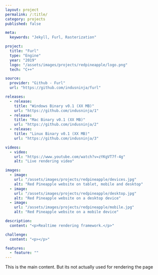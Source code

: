 ```yaml
---
layout: project
permalink: /:title/
category: projects
published: false

meta:
  keywords: "Jekyll, Furl, Rasterization"

project:
  title: "Furl"
  type: "Engine"
  year: "2019"
  logo: "/assets/images/projects/redpineapple/logo.png"
  tech: "C++"

source:
  provider: "Github - Furl"
  url: "https://github.com/indusninja/furl"

releases:
  - release:
    title: "Windows Binary v0.1 (XX MB)"
    url: "https://github.com/indusninja/1"
  - release:
    title: "Mac Binary v0.1 (XX MB)"
    url: "https://github.com/indusninja/2"
  - release:
    title: "Linux Binary v0.1 (XX MB)"
    url: "https://github.com/indusninja/3"

videos:
  - video:
    url: "https://www.youtube.com/watch?v=zYKgVT7f-4g"
    alt: "Live rendering video"

images:
  - image:
    url: "/assets/images/projects/redpineapple/devices.jpg"
    alt: "Red Pineapple website on tablet, mobile and desktop"
  - image:
    url: "/assets/images/projects/redpineapple/desktop.jpg"
    alt: "Red Pineapple website on a desktop device"
  - image:
    url: "/assets/images/projects/redpineapple/mobile.jpg"
    alt: "Red Pineapple website on a mobile device"

description:
  content: "<p>Realtime rendering framework.</p>"

challenge:
  content: "<p></p>"

features:
  - feature: ""
---
```

<p>This is the main content. But its not actually used for rendering the page</p>
